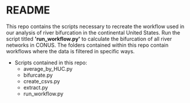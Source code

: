 # README

This repo contains the scripts necessary to recreate the workflow used in our
analysis of river bifurcation in the continental United States. Run the script
titled **'run_workflow.py'** to calculate the bifurcation of all river networks in CONUS. The folders contained within this repo contain workflows where the data is filtered in specific ways.

- Scripts contained in this repo:
  - average_by_HUC.py
  - bifurcate.py
  - create_csvs.py
  - extract.py
  - run_workflow.py

